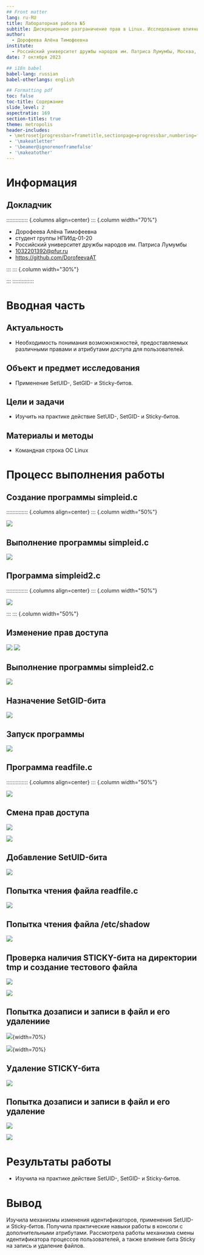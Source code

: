 ```yaml
---
## Front matter
lang: ru-RU
title: Лабораторная работа №5
subtitle: Дискреционное разграничение прав в Linux. Исследование влияния дополнительных атрибутов
author:
  - Дорофеева Алёна Тимофеевна
institute:
  - Российский университет дружбы народов им. Патриса Лумумбы, Москва, Россия
date: 7 октября 2023

## i18n babel
babel-lang: russian
babel-otherlangs: english

## Formatting pdf
toc: false
toc-title: Содержание
slide_level: 2
aspectratio: 169
section-titles: true
theme: metropolis
header-includes:
 - \metroset{progressbar=frametitle,sectionpage=progressbar,numbering=fraction}
 - '\makeatletter'
 - '\beamer@ignorenonframefalse'
 - '\makeatother'
---
```


# Информация

## Докладчик

:::::::::::::: {.columns align=center}
::: {.column width="70%"}

  * Дорофеева Алёна Тимофеевна
  * студент группы НПИбд-01-20
  * Российский университет дружбы народов им. Патриса Лумумбы
  * [1032201392@pfur.ru](mailto:1032201392@pfur.ru)
  * <https://github.com/DorofeevaAT>

:::
::: {.column width="30%"}

:::
::::::::::::::

# Вводная часть

## Актуальность

- Необходимость понимания возможножностей, предоставляемых различными правами и атрибутами доступа для пользователей. 

## Объект и предмет исследования

- Применение SetUID-, SetGID- и Sticky-битов.

## Цели и задачи

- Изучить на практике действие SetUID-, SetGID- и Sticky-битов.

## Материалы и методы

- Командная строка ОС Linux

# Процесс выполнения работы

## Создание программы simpleid.c

:::::::::::::: {.columns align=center}
::: {.column width="50%"}

![](image/3.png)

## Выполнение программы simpleid.c  

![](image/4.png)

## Программа simpleid2.c

:::::::::::::: {.columns align=center}
::: {.column width="50%"}

![](image/5.png)

:::
::: {.column width="50%"}

## Изменение прав доступа

![](image/6.png)
![](image/7.png)

## Выполнение программы simpleid2.c

![](image/8.png)

## Назначение SetGID-бита

![](image/9.png)

## Запуск программы

![](image/10.png)

## Программа readfile.c

:::::::::::::: {.columns align=center}
::: {.column width="50%"}

![](image/11.png)

## Смена прав доступа

![](image/12.png)

![](image/13.png)

## Добавление SetUID-бита

![](image/14.png)

## Попытка чтения файла readfile.c

![](image/15.png)

## Попытка чтения файла /etc/shadow

![](image/16.png)

## Проверка наличия STICKY-бита на директории tmp и создание тестового файла

![](image/17.png)

![](image/18.png)

## Попытка дозаписи и записи в файл и его удалениие

![](image/19.png){width=70%}

![](image/20.png){width=70%}

## Удаление STICKY-бита

![](image/21.png)

## Попытка дозаписи и записи в файл и его удаление

![](image/22.png)

![](image/23.png)

# Результаты работы

- Изучила на практике действие SetUID-, SetGID- и Sticky-битов.

# Вывод

Изучила механизмы изменения идентификаторов, применения SetUID- и Sticky-битов. Получила практические навыки работы в консоли с дополнительными атрибутами. Рассмотрела работы механизма смены идентификатора процессов пользователей, а также влияние бита Sticky на запись и удаление файлов.

[def]: https://github.com/DorofeevaAT